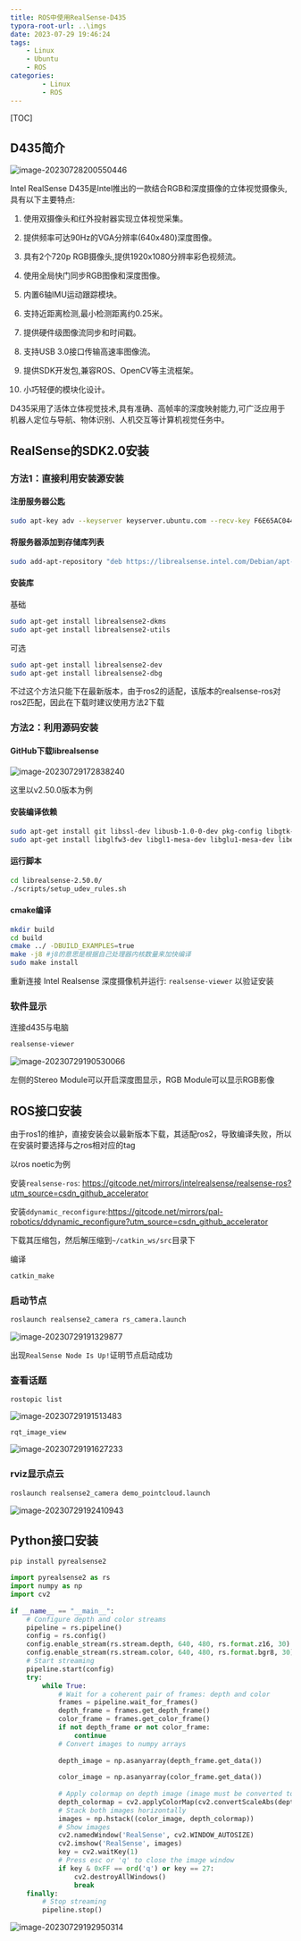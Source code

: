 ```yaml
---
title: ROS中使用RealSense-D435
typora-root-url: ..\imgs
date: 2023-07-29 19:46:24
tags: 
    - Linux
    - Ubuntu
    - ROS
categories: 
        - Linux
        - ROS
---
```


[TOC]

## D435简介

![image-20230728200550446](https://ghigher-picture-bed.oss-cn-qingdao.aliyuncs.com/img/b36ee431227cca80f0cc3a91b6226180.png)

Intel RealSense D435是Intel推出的一款结合RGB和深度摄像的立体视觉摄像头,具有以下主要特点:

1. 使用双摄像头和红外投射器实现立体视觉采集。

2. 提供频率可达90Hz的VGA分辨率(640x480)深度图像。

3. 具有2个720p RGB摄像头,提供1920x1080分辨率彩色视频流。

4. 使用全局快门同步RGB图像和深度图像。 

5. 内置6轴IMU运动跟踪模块。

6. 支持近距离检测,最小检测距离约0.25米。

7. 提供硬件级图像流同步和时间戳。

8. 支持USB 3.0接口传输高速率图像流。

9. 提供SDK开发包,兼容ROS、OpenCV等主流框架。

10. 小巧轻便的模块化设计。

D435采用了活体立体视觉技术,具有准确、高帧率的深度映射能力,可广泛应用于机器人定位与导航、物体识别、人机交互等计算机视觉任务中。

## RealSense的SDK2.0安装

### 方法1：直接利用安装源安装

#### 注册服务器公匙

```sh
sudo apt-key adv --keyserver keyserver.ubuntu.com --recv-key F6E65AC044F831AC80A06380C8B3A55A6F3EFCDE || sudo apt-key adv --keyserver hkp://keyserver.ubuntu.com:80 --recv-key F6E65AC044F831AC80A06380C8B3A55A6F3EFCDE
```

#### 将服务器添加到存储库列表

````sh
sudo add-apt-repository "deb https://librealsense.intel.com/Debian/apt-repo $(lsb_release -cs) main" -u
````

#### 安装库

基础

```sh
sudo apt-get install librealsense2-dkms
sudo apt-get install librealsense2-utils
```

可选

```sh
sudo apt-get install librealsense2-dev
sudo apt-get install librealsense2-dbg
```

不过这个方法只能下在最新版本，由于ros2的适配，该版本的realsense-ros对ros2匹配，因此在下载时建议使用方法2下载

### 方法2：利用源码安装

#### GitHub下载librealsense

![image-20230729172838240](https://ghigher-picture-bed.oss-cn-qingdao.aliyuncs.com/img/1ac23769b094a761bdfb57d074518079.png)

这里以v2.50.0版本为例

#### 安装编译依赖

```sh
sudo apt-get install git libssl-dev libusb-1.0-0-dev pkg-config libgtk-3-dev bison flex
sudo apt-get install libglfw3-dev libgl1-mesa-dev libglu1-mesa-dev libelf-dev elfutils
```

#### 运行脚本

```sh
cd librealsense-2.50.0/
./scripts/setup_udev_rules.sh
```

#### cmake编译

````sh
mkdir build
cd build
cmake ../ -DBUILD_EXAMPLES=true
make -j8 #j8的意思是根据自己处理器内核数量来加快编译
sudo make install
````

重新连接 Intel Realsense 深度摄像机并运行: `realsense-viewer` 以验证安装

### 软件显示

连接d435与电脑

```sh
realsense-viewer 
```

![image-20230729190530066](https://ghigher-picture-bed.oss-cn-qingdao.aliyuncs.com/img/e84889d9b5fcba854bb7baec01e31a11.png)

左侧的Stereo Module可以开启深度图显示，RGB Module可以显示RGB影像

## ROS接口安装

由于ros1的维护，直接安装会以最新版本下载，其适配ros2，导致编译失败，所以在安装时要选择与之ros相对应的tag

以ros noetic为例

安装`realsense-ros`: https://gitcode.net/mirrors/intelrealsense/realsense-ros?utm_source=csdn_github_accelerator

安装`ddynamic_reconfigure`:https://gitcode.net/mirrors/pal-robotics/ddynamic_reconfigure?utm_source=csdn_github_accelerator

下载其压缩包，然后解压缩到`~/catkin_ws/src`目录下

编译

```sh
catkin_make
```

### 启动节点

```sh
roslaunch realsense2_camera rs_camera.launch
```

![image-20230729191329877](https://ghigher-picture-bed.oss-cn-qingdao.aliyuncs.com/img/65575843aea5923f64866e1fb6cf726a.png)

出现`RealSense Node Is Up!`证明节点启动成功

### 查看话题

`rostopic list`

![image-20230729191513483](https://ghigher-picture-bed.oss-cn-qingdao.aliyuncs.com/img/ce46f64c859d0beee6003b54c3698198.png)

`rqt_image_view`

![image-20230729191627233](https://ghigher-picture-bed.oss-cn-qingdao.aliyuncs.com/img/7368d098a59737f1bbb67cce1ff6a13b.png)

### rviz显示点云

```sh
roslaunch realsense2_camera demo_pointcloud.launch 
```

![image-20230729192410943](https://ghigher-picture-bed.oss-cn-qingdao.aliyuncs.com/img/40c7bdd70af91908812c0687b6cf1686.png)

## Python接口安装

```sh
pip install pyrealsense2
```

````python
import pyrealsense2 as rs
import numpy as np
import cv2
 
if __name__ == "__main__":
    # Configure depth and color streams
    pipeline = rs.pipeline()
    config = rs.config()
    config.enable_stream(rs.stream.depth, 640, 480, rs.format.z16, 30)
    config.enable_stream(rs.stream.color, 640, 480, rs.format.bgr8, 30)
    # Start streaming
    pipeline.start(config)
    try:
        while True:
            # Wait for a coherent pair of frames: depth and color
            frames = pipeline.wait_for_frames()
            depth_frame = frames.get_depth_frame()
            color_frame = frames.get_color_frame()
            if not depth_frame or not color_frame:
                continue
            # Convert images to numpy arrays
 
            depth_image = np.asanyarray(depth_frame.get_data())
 
            color_image = np.asanyarray(color_frame.get_data())
 
            # Apply colormap on depth image (image must be converted to 8-bit per pixel first)
            depth_colormap = cv2.applyColorMap(cv2.convertScaleAbs(depth_image, alpha=0.03), cv2.COLORMAP_JET)
            # Stack both images horizontally
            images = np.hstack((color_image, depth_colormap))
            # Show images
            cv2.namedWindow('RealSense', cv2.WINDOW_AUTOSIZE)
            cv2.imshow('RealSense', images)
            key = cv2.waitKey(1)
            # Press esc or 'q' to close the image window
            if key & 0xFF == ord('q') or key == 27:
                cv2.destroyAllWindows()
                break
    finally:
        # Stop streaming
        pipeline.stop()
````

![image-20230729192950314](https://ghigher-picture-bed.oss-cn-qingdao.aliyuncs.com/img/557334b87457ab4ed070386f5eaedaa8.png)
